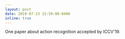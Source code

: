 ```yaml
---
layout: post
date: 2019-07-23 15:59:00-0400
inline: true
---
```


One paper about action recognition accepted by ICCV'19.
